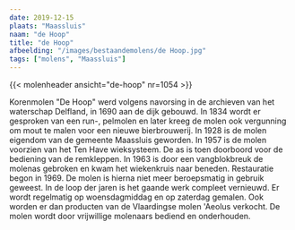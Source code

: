 ```yaml
---
date: 2019-12-15
plaats: "Maassluis"
naam: "de Hoop"
title: "de Hoop"
afbeelding: "/images/bestaandemolens/de Hoop.jpg"
tags: ["molens", "Maassluis"]
---
```

{{< molenheader ansicht="de-hoop" nr=1054 >}}

Korenmolen  "De Hoop"  werd volgens navorsing in de archieven van het
waterschap Delfland, in 1690 aan de dijk gebouwd. In 1834 wordt er
gesproken van een run-, pelmolen en later kreeg de molen ook vergunning
om mout te malen voor een nieuwe bierbrouwerij. In 1928 is de molen
eigendom van de gemeente Maassluis geworden. In 1957 is de molen
voorzien van het Ten Have wieksysteem. De as is toen doorboord voor de
bediening van de remkleppen. In 1963 is door een vangblokbreuk de
molenas gebroken en kwam het wiekenkruis naar beneden. Restauratie begon
in 1969. De molen is hierna niet meer beroepsmatig in gebruik geweest.
In de loop der jaren is het gaande werk compleet vernieuwd. Er wordt
regelmatig op woensdagmiddag en op zaterdag gemalen. Ook worden er dan
producten van de Vlaardingse molen 'Aeolus verkocht. De molen wordt door
vrijwillige molenaars bediend en onderhouden.
